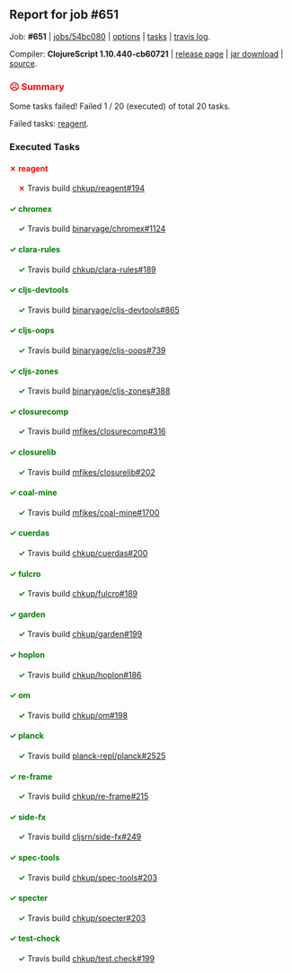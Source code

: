 ## Report for job #651

Job: **#651** | [jobs/54bc080](https://github.com/cljs-oss/canary/commit/54bc0808b6a02c47fca02d66a98fda478b59832e) | [options](options.edn) | [tasks](tasks.edn) | [travis log](https://travis-ci.org/cljs-oss/canary/builds/450489575).

Compiler: **ClojureScript 1.10.440-cb60721** | [release page](https://github.com/cljs-oss/canary/releases/tag/r1.10.440-cb60721) | [jar download](https://github.com/cljs-oss/canary/releases/download/r1.10.440-cb60721/clojurescript-1.10.440-cb60721.jar) | [source](https://github.com/mfikes/clojurescript/commit/cb6072105ee30832d5d60a69d70a384561e7421b).

### <b style='color:red'>☹ Summary</b>

Some tasks failed! Failed 1 / 20 (executed) of total 20 tasks.

Failed tasks: [reagent](#-reagent).

### Executed Tasks

#### <b style='color:red'>&#x2717; reagent</b>
&nbsp;&nbsp;&nbsp;&nbsp;<b style='color:red'>&#x2717;</b> Travis build [chkup/reagent#194](https://travis-ci.org/chkup/reagent/builds/450490893)<br>

#### <b style='color:green'>&#x2713; chromex</b>
&nbsp;&nbsp;&nbsp;&nbsp;<b style='color:green'>&#x2713;</b> Travis build [binaryage/chromex#1124](https://travis-ci.org/binaryage/chromex/builds/450490795)<br>

#### <b style='color:green'>&#x2713; clara-rules</b>
&nbsp;&nbsp;&nbsp;&nbsp;<b style='color:green'>&#x2713;</b> Travis build [chkup/clara-rules#189](https://travis-ci.org/chkup/clara-rules/builds/450490797)<br>

#### <b style='color:green'>&#x2713; cljs-devtools</b>
&nbsp;&nbsp;&nbsp;&nbsp;<b style='color:green'>&#x2713;</b> Travis build [binaryage/cljs-devtools#865](https://travis-ci.org/binaryage/cljs-devtools/builds/450490803)<br>

#### <b style='color:green'>&#x2713; cljs-oops</b>
&nbsp;&nbsp;&nbsp;&nbsp;<b style='color:green'>&#x2713;</b> Travis build [binaryage/cljs-oops#739](https://travis-ci.org/binaryage/cljs-oops/builds/450490807)<br>

#### <b style='color:green'>&#x2713; cljs-zones</b>
&nbsp;&nbsp;&nbsp;&nbsp;<b style='color:green'>&#x2713;</b> Travis build [binaryage/cljs-zones#388](https://travis-ci.org/binaryage/cljs-zones/builds/450490809)<br>

#### <b style='color:green'>&#x2713; closurecomp</b>
&nbsp;&nbsp;&nbsp;&nbsp;<b style='color:green'>&#x2713;</b> Travis build [mfikes/closurecomp#316](https://travis-ci.org/mfikes/closurecomp/builds/450490811)<br>

#### <b style='color:green'>&#x2713; closurelib</b>
&nbsp;&nbsp;&nbsp;&nbsp;<b style='color:green'>&#x2713;</b> Travis build [mfikes/closurelib#202](https://travis-ci.org/mfikes/closurelib/builds/450490825)<br>

#### <b style='color:green'>&#x2713; coal-mine</b>
&nbsp;&nbsp;&nbsp;&nbsp;<b style='color:green'>&#x2713;</b> Travis build [mfikes/coal-mine#1700](https://travis-ci.org/mfikes/coal-mine/builds/450490817)<br>

#### <b style='color:green'>&#x2713; cuerdas</b>
&nbsp;&nbsp;&nbsp;&nbsp;<b style='color:green'>&#x2713;</b> Travis build [chkup/cuerdas#200](https://travis-ci.org/chkup/cuerdas/builds/450490831)<br>

#### <b style='color:green'>&#x2713; fulcro</b>
&nbsp;&nbsp;&nbsp;&nbsp;<b style='color:green'>&#x2713;</b> Travis build [chkup/fulcro#189](https://travis-ci.org/chkup/fulcro/builds/450490833)<br>

#### <b style='color:green'>&#x2713; garden</b>
&nbsp;&nbsp;&nbsp;&nbsp;<b style='color:green'>&#x2713;</b> Travis build [chkup/garden#199](https://travis-ci.org/chkup/garden/builds/450490835)<br>

#### <b style='color:green'>&#x2713; hoplon</b>
&nbsp;&nbsp;&nbsp;&nbsp;<b style='color:green'>&#x2713;</b> Travis build [chkup/hoplon#186](https://travis-ci.org/chkup/hoplon/builds/450490841)<br>

#### <b style='color:green'>&#x2713; om</b>
&nbsp;&nbsp;&nbsp;&nbsp;<b style='color:green'>&#x2713;</b> Travis build [chkup/om#198](https://travis-ci.org/chkup/om/builds/450490858)<br>

#### <b style='color:green'>&#x2713; planck</b>
&nbsp;&nbsp;&nbsp;&nbsp;<b style='color:green'>&#x2713;</b> Travis build [planck-repl/planck#2525](https://travis-ci.org/planck-repl/planck/builds/450490932)<br>

#### <b style='color:green'>&#x2713; re-frame</b>
&nbsp;&nbsp;&nbsp;&nbsp;<b style='color:green'>&#x2713;</b> Travis build [chkup/re-frame#215](https://travis-ci.org/chkup/re-frame/builds/450490872)<br>

#### <b style='color:green'>&#x2713; side-fx</b>
&nbsp;&nbsp;&nbsp;&nbsp;<b style='color:green'>&#x2713;</b> Travis build [cljsrn/side-fx#249](https://travis-ci.org/cljsrn/side-fx/builds/450490874)<br>

#### <b style='color:green'>&#x2713; spec-tools</b>
&nbsp;&nbsp;&nbsp;&nbsp;<b style='color:green'>&#x2713;</b> Travis build [chkup/spec-tools#203](https://travis-ci.org/chkup/spec-tools/builds/450490922)<br>

#### <b style='color:green'>&#x2713; specter</b>
&nbsp;&nbsp;&nbsp;&nbsp;<b style='color:green'>&#x2713;</b> Travis build [chkup/specter#203](https://travis-ci.org/chkup/specter/builds/450490950)<br>

#### <b style='color:green'>&#x2713; test-check</b>
&nbsp;&nbsp;&nbsp;&nbsp;<b style='color:green'>&#x2713;</b> Travis build [chkup/test.check#199](https://travis-ci.org/chkup/test.check/builds/450490944)<br>